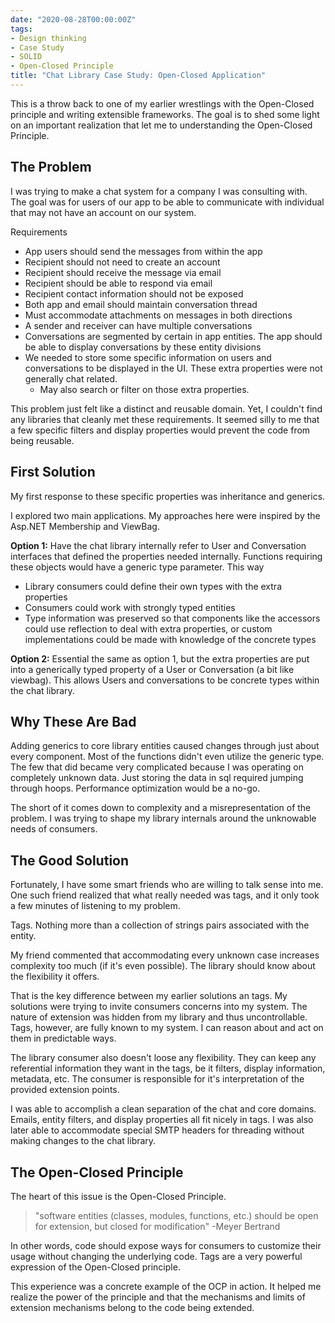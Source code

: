 ```yaml
---
date: "2020-08-28T00:00:00Z"
tags:
- Design thinking
- Case Study
- SOLID
- Open-Closed Principle
title: "Chat Library Case Study: Open-Closed Application"
---
```


This is a throw back to one of my earlier wrestlings with the Open-Closed principle and writing extensible frameworks. The goal is to shed some light on an important realization that let me to understanding the Open-Closed Principle.
<!--more-->

## The Problem

I was trying to make a chat system for a company I was consulting with. The goal was for users of our app to be able to communicate with individual that may not have an account on our system.

Requirements
 - App users should send the messages from within the app
 - Recipient should not need to create an account
 - Recipient should receive the message via email
 - Recipient should be able to respond via email
 - Recipient contact information should not be exposed
 - Both app and email should maintain conversation thread
 - Must accommodate attachments on messages in both directions
 - A sender and receiver can have multiple conversations
 - Conversations are segmented by certain in app entities. The app should be able to display conversations by these entity divisions
 - We needed to store some specific information on users and conversations to be displayed in the UI. These extra properties were not generally chat related.
   - May also search or filter on those extra properties.

This problem just felt like a distinct and reusable domain. Yet, I couldn't find any libraries that cleanly met these requirements. It seemed silly to me that a few specific filters and display properties would prevent the code from being reusable.

## First Solution

My first response to these specific properties was inheritance and generics. 

I explored two main applications. My approaches here were inspired by the Asp.NET Membership and ViewBag.

**Option 1:** Have the chat library internally refer to User and Conversation interfaces that defined the properties needed internally. Functions requiring these objects would have a generic type parameter. This way
  - Library consumers could define their own types with the extra properties
  - Consumers could work with strongly typed entities
  - Type information was preserved so that components like the accessors could use reflection to deal with extra properties, or custom implementations could be made with knowledge of the concrete types

**Option 2:** Essential the same as option 1, but the extra properties are put into a generically typed property of a User or Conversation (a bit like viewbag). This allows Users and conversations to be concrete types within the chat library.

## Why These Are Bad

Adding generics to core library entities caused changes through just about every component. Most of the functions didn't even utilize the generic type. The few that did became very complicated because I was operating on completely unknown data. Just storing the data in sql required jumping through hoops. Performance optimization would be a no-go.

The short of it comes down to complexity and a misrepresentation of the problem. I was trying to shape my library internals around the unknowable needs of consumers.

## The Good Solution

Fortunately, I have some smart friends who are willing to talk sense into me. One such friend realized that what really needed was tags, and it only took a few minutes of listening to my problem.

Tags. Nothing more than a collection of strings pairs associated with the entity. 

My friend commented that accommodating every unknown case increases complexity too much (if it's even possible). The library should know about the flexibility it offers.

That is the key difference between my earlier solutions an tags. My solutions were trying to invite consumers concerns into my system. The nature of extension was hidden from my library and thus uncontrollable. Tags, however, are fully known to my system. I can reason about and act on them in predictable ways. 

The library consumer also doesn't loose any flexibility. They can keep any referential information they want in the tags, be it filters, display information, metadata, etc. The consumer is responsible for it's interpretation of the provided extension points.

I was able to accomplish a clean separation of the chat and core domains. Emails, entity filters, and display properties all fit nicely in tags. I was also later able to accommodate special SMTP headers for threading without making changes to the chat library.

## The Open-Closed Principle

The heart of this issue is the Open-Closed Principle.
>  "software entities (classes, modules, functions, etc.) should be open for extension, but closed for modification" -Meyer Bertrand

In other words, code should expose ways for consumers to customize their usage without changing the underlying code. Tags are a very powerful expression of the Open-Closed principle.

This experience was a concrete example of the OCP in action. It helped me realize the power of the principle and that the mechanisms and limits of extension mechanisms belong to the code being extended.